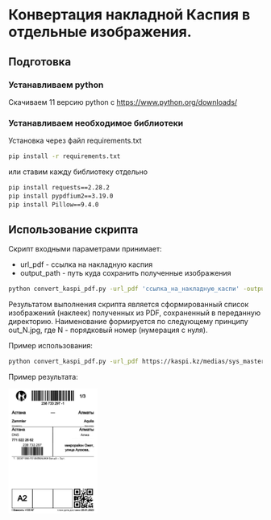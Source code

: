 # Конвертация накладной Каспия в отдельные изображения.

## Подготовка

### Устанавливаем python
Скачиваем 11 версию python с
https://www.python.org/downloads/

### Устанавливаем необходимое библиотеки
Установка через файл requirements.txt
```bash
pip install -r requirements.txt
```
или ставим кажду библиотеку отдельно
```bash
pip install requests==2.28.2
pip install pypdfium2==3.19.0
pip install Pillow==9.4.0
```

## Использование скрипта

Скрипт входными параметрами принимает:
- url_pdf - ссылка на накладную каспия
- output_path - путь куда сохранить полученные изображения

```bash
python convert_kaspi_pdf.py -url_pdf 'ссылка_на_накладную_каспи' -output_path 'путь_куда_сложить_результат'
```

Результатом выполнения скрипта является сформированный список изображений (наклеек) полученных из PDF, сохраненный в переданную директорию.
Наименование формируется по следующему принципу out_N.jpg, где N - порядковый номер (нумерация с нуля).

Пример использования:

```bash
python convert_kaspi_pdf.py -url_pdf https://kaspi.kz/medias/sys_master/documents/documents/ha2/ha6/68157055729694/W-238733297-KASPI-LOGISTIC.pdf -output_path C:/kaspi_img/
```

Пример результата:

<img src="https://github.com/pogorelskii/kaspi_pdf_to_img/blob/main/example/out_0.jpg?raw=true" width=35% height=35%>
